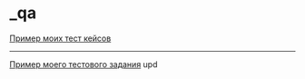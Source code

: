 # _qa
[Пример моих тест кейсов](https://docs.google.com/spreadsheets/d/1nQ8tH1Tr0yyThe2eH3Fy-lzxu0P0iaAt2sCzJmzI5Eg/edit#gid=306401338) 

---

[Пример моего тестового задания](https://docs.google.com/spreadsheets/d/1oZuD2MLGxTaVpODqRlsah7ddL32YRMNHaA_-m51EeC0/edit?gid=0#gid=0)
upd
